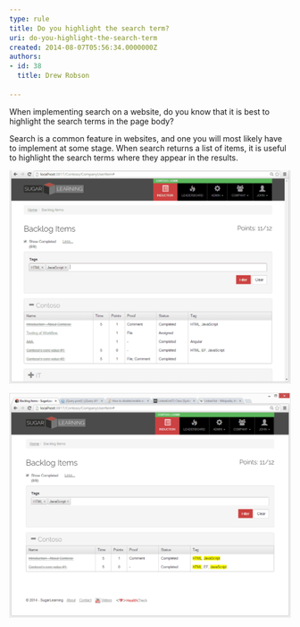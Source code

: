```yaml
---
type: rule
title: Do you highlight the search term?
uri: do-you-highlight-the-search-term
created: 2014-08-07T05:56:34.0000000Z
authors:
- id: 38
  title: Drew Robson

---
```


When implementing search on a website, do you know that it is best to highlight the search terms in the page body?
 
Search is a common feature in websites, and one you will most likely have to implement at some stage. When search returns a list of items, it is useful to highlight the search terms where they appear in the results.




![ Search for items with these tags](2014-08-07_15-48-11-before-compressor.png)





![ Search results have their relevant tags highlighted](2014-08-07_15-47-15-after-compressor.png)
